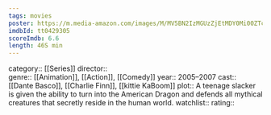```yaml
---
tags: movies
poster: https://m.media-amazon.com/images/M/MV5BN2IzMGUzZjEtMDY0Mi00ZTczLTg3ZTktNjc5NDJjZDljNmExXkEyXkFqcGdeQXVyMTA1OTAyOTI@._V1_SX300.jpg
imdbId: tt0429305
scoreImdb: 6.6
length: 46S min
---
```


category:: [[Series]]
director::  
genre:: [[Animation]], [[Action]], [[Comedy]]
year:: 2005–2007
cast:: [[Dante Basco]], [[Charlie Finn]], [[kittie KaBoom]]
plot:: A teenage slacker is given the ability to turn into the American Dragon and defends all mythical creatures that secretly reside in the human world.
watchlist::
rating::
